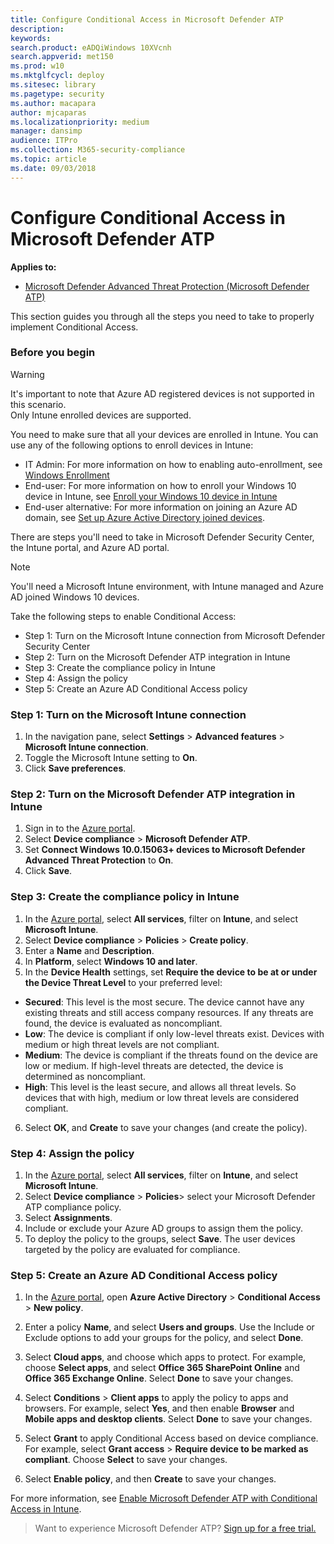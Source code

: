 ```yaml
---
title: Configure Conditional Access in Microsoft Defender ATP
description: 
keywords: 
search.product: eADQiWindows 10XVcnh
search.appverid: met150
ms.prod: w10
ms.mktglfcycl: deploy
ms.sitesec: library
ms.pagetype: security
ms.author: macapara
author: mjcaparas
ms.localizationpriority: medium
manager: dansimp
audience: ITPro
ms.collection: M365-security-compliance 
ms.topic: article
ms.date: 09/03/2018
---
```


# Configure Conditional Access in Microsoft Defender ATP
**Applies to:**
- [Microsoft Defender Advanced Threat Protection (Microsoft Defender ATP)](https://go.microsoft.com/fwlink/p/?linkid=2069559)

This section guides you through all the steps you need to take to properly implement Conditional Access.

### Before you begin
>[!WARNING] 
>It's important to note that Azure AD registered devices is not supported in this scenario.</br>
>Only Intune enrolled devices are supported.

You need to make sure that all your devices are enrolled in Intune. You can use any of the following options to enroll devices in Intune:


- IT Admin: For more information on how to enabling auto-enrollment, see [Windows Enrollment](https://docs.microsoft.com/intune/windows-enroll#enable-windows-10-automatic-enrollment)
- End-user: For more information on how to enroll your Windows 10 device in Intune, see [Enroll your Windows 10 device in Intune](https://docs.microsoft.com/intune-user-help/enroll-your-w10-device-access-work-or-school)
- End-user alternative: For more information on joining an Azure AD domain, see [Set up Azure Active Directory joined devices](https://docs.microsoft.com/azure/active-directory/device-management-azuread-joined-devices-setup).



There are steps you'll need to take in Microsoft Defender Security Center, the Intune portal, and Azure AD portal.

> [!NOTE] 
> You'll need a Microsoft Intune environment, with Intune managed and Azure AD joined Windows 10 devices.

Take the following steps to enable Conditional Access:
- Step 1: Turn on the Microsoft Intune connection from Microsoft Defender Security Center
- Step 2: Turn on the Microsoft Defender ATP integration in Intune
- Step 3: Create the compliance policy in Intune
- Step 4: Assign the policy 
- Step 5: Create an Azure AD Conditional Access policy


### Step 1: Turn on the Microsoft Intune connection
1. In the navigation pane, select **Settings** > **Advanced features** > **Microsoft Intune connection**.
2. Toggle the Microsoft Intune setting to **On**.
3. Click **Save preferences**.


### Step 2: Turn on the Microsoft Defender ATP integration in Intune
1. Sign in to the [Azure portal](https://portal.azure.com).
2. Select **Device compliance** > **Microsoft Defender ATP**.
3. Set **Connect Windows 10.0.15063+ devices to Microsoft Defender Advanced Threat Protection** to **On**.
4. Click **Save**.


### Step 3: Create the compliance policy in Intune
1. In the [Azure portal](https://portal.azure.com), select **All services**, filter on **Intune**, and select **Microsoft Intune**.
2. Select **Device compliance** > **Policies** > **Create policy**.
3. Enter a **Name** and **Description**.
4. In **Platform**, select **Windows 10 and later**.
5. In the **Device Health** settings, set **Require the device to be at or under the Device Threat Level** to your preferred level:

  - **Secured**: This level is the most secure. The device cannot have any existing threats and still access company resources. If any threats are found, the device is evaluated as noncompliant.
  - **Low**: The device is compliant if only low-level threats exist. Devices with medium or high threat levels are not compliant.
  - **Medium**: The device is compliant if the threats found on the device are low or medium. If high-level threats are detected, the device is determined as noncompliant.
  - **High**: This level is the least secure, and allows all threat levels. So devices that with high, medium or low threat levels are considered compliant.

6. Select **OK**, and **Create** to save your changes (and create the policy).

### Step 4: Assign the policy
1. In the [Azure portal](https://portal.azure.com), select **All services**, filter on **Intune**, and select **Microsoft Intune**.
2. Select **Device compliance** > **Policies**> select your Microsoft Defender ATP compliance policy.
3. Select **Assignments**.
4. Include or exclude your Azure AD groups to assign them the policy.
5. To deploy the policy to the groups, select **Save**. The user devices targeted by the policy are evaluated for compliance.

### Step 5: Create an Azure AD Conditional Access policy
1. In the [Azure portal](https://portal.azure.com), open **Azure Active Directory** > **Conditional Access** > **New policy**.
2. Enter a policy **Name**, and select **Users and groups**. Use the Include or Exclude options to add your groups for the policy, and select **Done**.
3. Select **Cloud apps**, and choose which apps to protect. For example, choose **Select apps**, and select **Office 365 SharePoint Online** and **Office 365 Exchange Online**. Select **Done** to save your changes.

4. Select **Conditions** > **Client apps** to apply the policy to apps and browsers. For example, select **Yes**, and then enable **Browser** and **Mobile apps and desktop clients**. Select **Done** to save your changes.

5. Select **Grant** to apply Conditional Access based on device compliance. For example, select **Grant access** > **Require device to be marked as compliant**. Choose **Select** to save your changes.

6. Select **Enable policy**, and then **Create** to save your changes.

For more information, see [Enable Microsoft Defender ATP with Conditional Access in Intune](https://docs.microsoft.com/intune/advanced-threat-protection).

>Want to experience Microsoft Defender ATP? [Sign up for a free trial.](https://www.microsoft.com/en-us/WindowsForBusiness/windows-atp?ocid=docs-wdatp-conditionalaccess-belowfoldlink)
